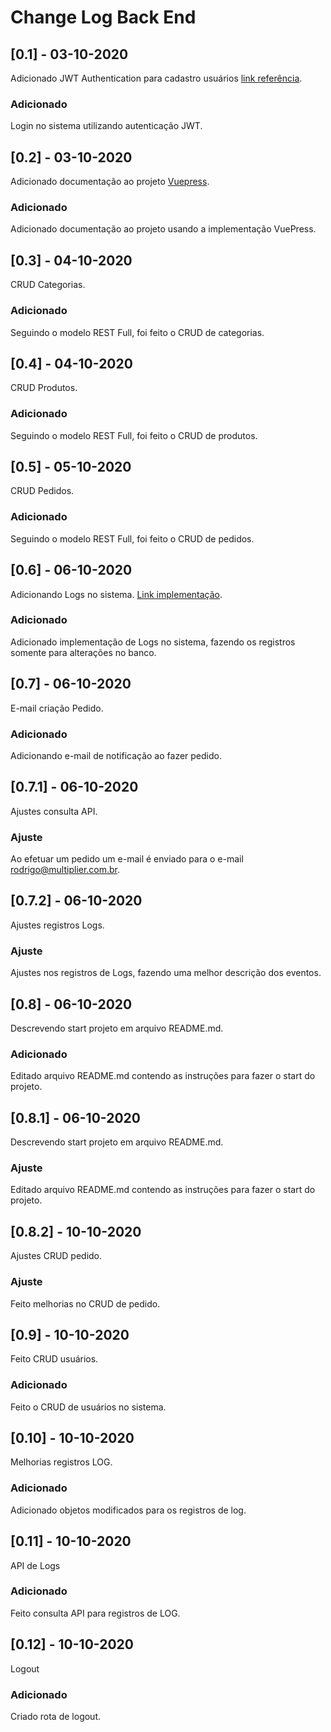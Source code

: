 # Change Log Back End

## [0.1] - 03-10-2020
 
Adicionado JWT Authentication para cadastro usuários [link referência](https://blog.pusher.com/laravel-jwt/).
 
### Adicionado

Login no sistema utilizando autenticação JWT.

 
## [0.2] - 03-10-2020
 
Adicionado documentação ao projeto [Vuepress](https://vuepress.vuejs.org/).
 
### Adicionado

Adicionado documentação ao projeto usando a implementação VuePress.

## [0.3] - 04-10-2020
 
CRUD Categorias.
 
### Adicionado

Seguindo o modelo REST Full, foi feito o CRUD de categorias.

## [0.4] - 04-10-2020
 
CRUD Produtos.
 
### Adicionado

Seguindo o modelo REST Full, foi feito o CRUD de produtos.

## [0.5] - 05-10-2020
 
CRUD Pedidos.
 
### Adicionado

Seguindo o modelo REST Full, foi feito o CRUD de pedidos.

## [0.6] - 06-10-2020
 
Adicionando Logs no sistema. [Link implementação](https://github.com/itelmenko/laravel-mysql-logger).
 
### Adicionado

Adicionado implementação de Logs no sistema, fazendo os registros somente para alterações no banco.

## [0.7] - 06-10-2020
 
E-mail criação Pedido.
 
### Adicionado

Adicionando e-mail de notificação ao fazer pedido.

## [0.7.1] - 06-10-2020
 
Ajustes consulta API.
 
### Ajuste

Ao efetuar um pedido um e-mail é enviado para o e-mail rodrigo@multiplier.com.br.

## [0.7.2] - 06-10-2020
 
Ajustes registros Logs.
 
### Ajuste

Ajustes nos registros de Logs, fazendo uma melhor descrição dos eventos.

## [0.8] - 06-10-2020
 
Descrevendo start projeto em arquivo README.md.
 
### Adicionado

Editado arquivo README.md contendo as instruções para fazer o start do projeto.

## [0.8.1] - 06-10-2020
 
Descrevendo start projeto em arquivo README.md.
 
### Ajuste

Editado arquivo README.md contendo as instruções para fazer o start do projeto.

## [0.8.2] - 10-10-2020
 
Ajustes CRUD pedido.
 
### Ajuste

Feito melhorias no CRUD de pedido.

## [0.9] - 10-10-2020
 
Feito CRUD usuários.
 
### Adicionado

Feito o CRUD de usuários no sistema.

## [0.10] - 10-10-2020
 
Melhorias registros LOG.
 
### Adicionado

Adicionado objetos modificados para os registros de log.

## [0.11] - 10-10-2020
 
API de Logs
 
### Adicionado

Feito consulta API para registros de LOG.

## [0.12] - 10-10-2020
 
Logout
 
### Adicionado

Criado rota de logout.



